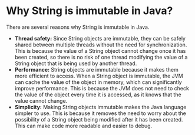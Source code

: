 # Why String is immutable in Java?


There are several reasons why String is immutable in Java.

* **Thread safety:** Since String objects are immutable, they can be safely shared between multiple threads without the need for synchronization. This is because the value of a String object cannot change once it has been created, so there is no risk of one thread modifying the value of a String object that is being used by another thread.
* **Performance:** String objects are immutable because it makes them more efficient to access. When a String object is immutable, the JVM can cache the value of the object in memory, which can significantly improve performance. This is because the JVM does not need to check the value of the object every time it is accessed, as it knows that the value cannot change.
* **Simplicity:** Making String objects immutable makes the Java language simpler to use. This is because it removes the need to worry about the possibility of a String object being modified after it has been created. This can make code more readable and easier to debug.

